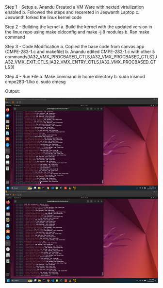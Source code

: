 Step 1 - Setup
a. Anandu Created a VM Ware with nexted virtulization enabled 
b. Followed the steps and recereted in Jeswanth Laptop
c. Jeswanth forked the linux kernel code

Step 2 - Building the kernel 
a. Build the kernel with the updated version in the linux repo using make oldconfig and make -j 8 modules
b. Ran make command

Step 3 - Code Modification
a. Copied the base code from canvas app (CMPE-283-1.c and makefile)
b. Anandu edited CMPE-283-1.c with other 5 commands(IA32_VMX_PROCBASED_CTLS,IA32_VMX_PROCBASED_CTLS2,IA32_VMX_EXIT_CTLS,IA32_VMX_ENTRY_CTLS,IA32_VMX_PROCBASED_CTLS3)

Step 4 - Run File
a. Make command in home directory
b. sudo insmod cmpe283-1.lko
c. sudo dmesg

Output:

<img align="center" src="https://github.com/AnanduSreekumar/CMPE-283-Virtulization-Technologies/blob/main/Assignment-1/Screenshots/assignment_1.jpeg" alt="Homepage" height="305" width="620" />
 
<img align="center" src="https://github.com/AnanduSreekumar/CMPE-283-Virtulization-Technologies/blob/main/Assignment-1/Screenshots/assignment_1_2.jpeg" alt="Homepage" height="305" width="620" />

